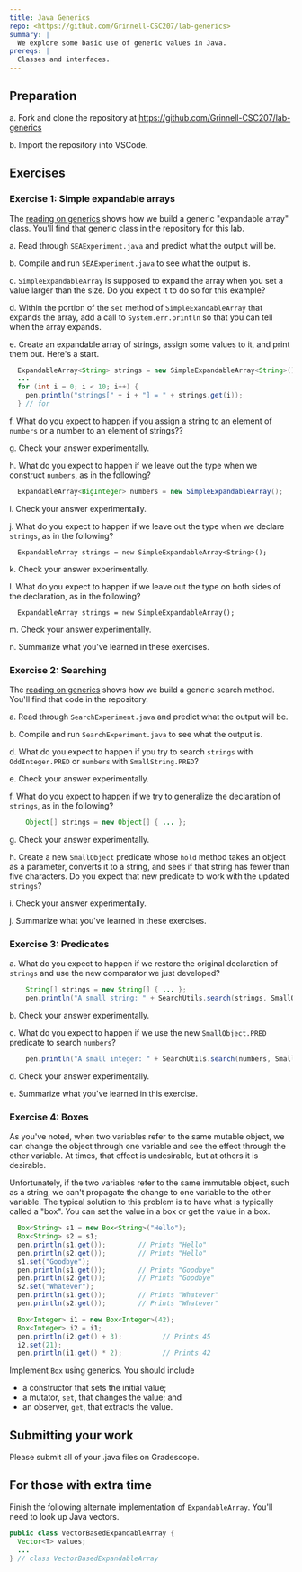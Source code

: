 ```yaml
---
title: Java Generics
repo: <https://github.com/Grinnell-CSC207/lab-generics>
summary: |
  We explore some basic use of generic values in Java.
prereqs: |
  Classes and interfaces.
---
```


Preparation
-----------

a. Fork and clone the repository
at <https://github.com/Grinnell-CSC207/lab-generics>

b. Import the repository into VSCode.

Exercises
---------

### Exercise 1: Simple expandable arrays

The [reading on generics](../readings/generics.html) shows how we build a generic "expandable array" class.  You'll find that generic class in the repository for this lab.

a. Read through `SEAExperiment.java` and predict what the output will be.

b. Compile and run `SEAExperiment.java` to see what the output is.

c. `SimpleExpandableArray` is supposed to expand the array when you set a value larger than the size.  Do you expect it to do so for this example?

d.  Within the portion of the `set` method of `SimpleExandableArray` that expands the array, add a call to `System.err.println` so that you can tell when the array expands.

e. Create an expandable array of strings, assign some values to it, and print them out.  Here's a start.

```java
  ExpandableArray<String> strings = new SimpleExpandableArray<String>();
  ...
  for (int i = 0; i < 10; i++) {
    pen.println("strings[" + i + "] = " + strings.get(i));
  } // for
```

f. What do you expect to happen if you assign a string to an element of `numbers` or a number to an element of strings??

g. Check your answer experimentally.

h. What do you expect to happen if we leave out the type when we construct `numbers`, as in the following?

```java
  ExpandableArray<BigInteger> numbers = new SimpleExpandableArray();
```

i. Check your answer experimentally.

j. What do you expect to happen if we leave out the type when we declare `strings`, as in the following?

```
  ExpandableArray strings = new SimpleExpandableArray<String>();
```

k. Check your answer experimentally.

l. What do you expect to happen if we leave out the type on both sides of the declaration, as in the following?

```
  ExpandableArray strings = new SimpleExpandableArray();
```

m. Check your answer experimentally.

n. Summarize what you've learned in these exercises.

### Exercise 2: Searching

The [reading on generics](../readings/generics.html) shows how we build a generic search method.  You'll find that code in the repository.

a. Read through `SearchExperiment.java` and predict what the output will be.

b. Compile and run `SearchExperiment.java` to see what the output is.

d. What do you expect to happen if you try to search `strings` with `OddInteger.PRED` or `numbers` with `SmallString.PRED`?

e. Check your answer experimentally.

f. What do you expect to happen if we try to generalize the declaration of `strings`, as in the following?

```java
    Object[] strings = new Object[] { ... };
```

g. Check your answer experimentally.

h. Create a new `SmallObject` predicate whose `hold` method takes an object as a parameter, converts it to a string, and sees if that string has fewer than five characters.  Do you expect that new predicate to work with the updated `strings`?

i. Check your answer experimentally.

j. Summarize what you've learned in these exercises.

### Exercise 3: Predicates

a. What do you expect to happen if we restore the original declaration of `strings` and use the new comparator we just developed?

```java
    String[] strings = new String[] { ... };
    pen.println("A small string: " + SearchUtils.search(strings, SmallObject.PRED));
```

b. Check your answer experimentally.

c. What do you expect to happen if we use the new `SmallObject.PRED` predicate to search `numbers`?

```java
    pen.println("A small integer: " + SearchUtils.search(numbers, SmallObject.PRED));
```

d. Check your answer experimentally.

e. Summarize what you've learned in this exercise.

### Exercise 4: Boxes

As you've noted, when two variables refer to the same mutable object, we can change the object through one variable and see the effect through the other variable.  At times, that effect is undesirable, but at others it is desirable.

Unfortunately, if the two variables refer to the same immutable object, such as a string, we can't propagate the change to one variable to the other variable.  The typical solution to this problem is to have what is typically called a "box".  You can set the value in a box or get the value in a box.

```java
  Box<String> s1 = new Box<String>("Hello");
  Box<String> s2 = s1;
  pen.println(s1.get());        // Prints "Hello"
  pen.println(s2.get());        // Prints "Hello"
  s1.set("Goodbye");
  pen.println(s1.get());        // Prints "Goodbye"
  pen.println(s2.get());        // Prints "Goodbye"
  s2.set("Whatever");
  pen.println(s1.get());        // Prints "Whatever"
  pen.println(s2.get());        // Prints "Whatever"

  Box<Integer> i1 = new Box<Integer>(42);
  Box<Integer> i2 = i1;
  pen.println(i2.get() + 3);          // Prints 45
  i2.set(21);
  pen.println(i1.get() * 2);          // Prints 42
```

Implement `Box` using generics.  You should include 

* a constructor that sets the initial value; 
* a mutator, `set`, that changes the value; and 
* an observer, `get`, that extracts the value.

Submitting your work
--------------------

Please submit all of your .java files on Gradescope.

For those with extra time
-------------------------

Finish the following alternate implementation of
`ExpandableArray`. You'll need to look up Java vectors.

```java
public class VectorBasedExpandableArray {
  Vector<T> values;
  ...
} // class VectorBasedExpandableArray
```

